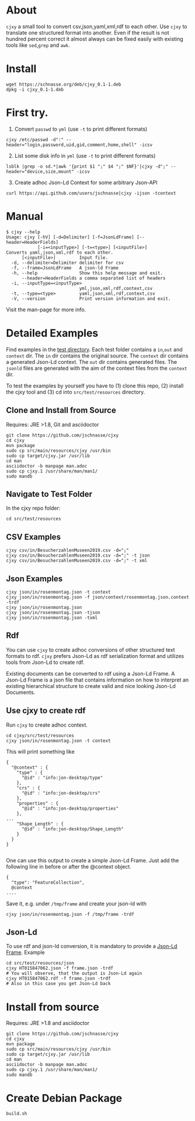 # About

`cjxy` a small tool to convert csv,json,yaml,xml,rdf to each other.
Use `cjxy` to translate one structured format into another. Even if
the result is not hundred percent correct it almost always 
can be fixed easily with existing tools like `sed`,`grep` and `awk`.

# Install

```
wget https://schnasse.org/deb/cjxy_0.1-1.deb
dpkg -i cjxy_0.1-1.deb
```


# First try. 

1. Convert `passwd` to `yml` (use `-t` to print different formats)

```
cjxy /etc/passwd -d":" --header="login,password,uid,gid,comment,home,shell" -icsv
```

2. List some disk info in `yml` (use `-t` to print different formats)

```
lsblk |grep -o sd.*|awk '{print $1 ";" $4 ";" $NF}'|cjxy -d";" --header="device,size,mount" -icsv
```

3. Create adhoc Json-Ld Context for some arbitrary Json-API

```
curl https://api.github.com/users/jschnasse|cjxy -ijson -tcontext
```

# Manual

```
$ cjxy --help
Usage: cjxy [-hV] [-d=Delimiter] [-f=JsonLdFrame] [--header=HeaderFields]
            [-i=<inputType>] [-t=<type>] [<inputFile>]
Converts yaml,json,xml,rdf to each other.
      [<inputFile>]         Input file.
  -d, --delimiter=Delimiter delimiter for csv
  -f, --frame=JsonLdFrame   A json-ld Frame
  -h, --help                Show this help message and exit.
      --header=HeaderFields a comma separated list of headers
  -i, --inputType=<inputType>
                            yml,json,xml,rdf,context,csv
  -t, --type=<type>         yaml,json,xml,rdf,context,csv
  -V, --version             Print version information and exit.
```

Visit the man-page for more info.


# Detailed Examples

Find examples in the [test directory](https://github.com/jschnasse/cjxy/tree/master/src/test/resources). 
Each test folder contains a `in`,`out` and `context` dir. The `in` dir contains the original source.
The `context` dir contains a generated Json-Ld context. The `out` dir contains generated files. The
`jsonld` files are generated with the aim of the context files from the `context` dir. 

To test the examples by yourself you have to (1) clone this repo, (2) install the cjxy tool and 
(3) cd into `src/test/resources` directory.

## Clone and Install from Source

Requires: JRE >1.8, Git and asciidoctor

```
git clone https://github.com/jschnasse/cjxy
cd cjxy
mvn package
sudo cp src/main/resources/cjxy /usr/bin
sudo cp target/cjxy.jar /usr/lib
cd man
asciidoctor -b manpage man.adoc
sudo cp cjxy.1 /usr/share/man/man1/
sudo mandb

```

## Navigate to Test Folder

In the cjxy repo folder:

```
cd src/test/resources
```

## CSV Examples

```
cjxy csv/in/BesucherzahlenMuseen2019.csv -d=";" 
cjxy csv/in/BesucherzahlenMuseen2019.csv -d=";" -t json 
cjxy csv/in/BesucherzahlenMuseen2019.csv -d=";" -t xml 
```
## Json Examples

```
cjxy json/in/rosenmontag.json -t context
cjxy json/in/rosenmontag.json -f json/context/rosenmontag.json.context -trdf
cjxy json/in/rosenmontag.json 
cjxy json/in/rosenmontag.json -tjson
cjxy json/in/rosenmontag.json -txml 
```
## Rdf

You can use `cjxy` to create adhoc conversions of other structured text formats to
rdf. `cjxy` prefers Json-Ld as rdf serialization format and utilizes tools from Json-Ld
to create rdf.

Existing documents can be converted to rdf using a Json-Ld Frame. A Json-Ld Frame is a 
json file that contains information on how to interpret an existing hierarchical structure
to create valid and nice looking Json-Ld Documents.

## Use cjxy to create rdf

Run `cjxy` to create adhoc context.

```
cd cjxy/src/test/resources
cjxy json/in/rosenmontag.json -t context
```

This will print something like

```
{
  "@context" : {
    "type" : {
      "@id" : "info:jon-desktop/type"
    },
    "crs" : {
      "@id" : "info:jon-desktop/crs"
    },
    "properties" : {
      "@id" : "info:jon-desktop/properties"
    },
...
    "Shape_Length" : {
      "@id" : "info:jon-desktop/Shape_Length"
    }
  }
}
 
```

One can use this output to create a simple Json-Ld Frame. Just add the following line in
before or after the @context object.

```
{
  "type": "FeatureCollection",
  @context 
....
```

Save it, e.g. under `/tmp/frame` and create your json-ld with

```
cjxy json/in/rosenmontag.json -f /tmp/frame -trdf
```

## Json-Ld

To use rdf and json-ld conversion, it is mandatory to provide a [Json-Ld Frame](https://w3c.github.io/json-ld-framing/).
Example

```
cd src/test/resources/json
cjxy HT015847062.json -f frame.json -trdf
# You will observe, that the output is Json-Ld again
cjxy HT015847062.rdf -f frame.json -trdf
# Also in this case you get Json-Ld back
```

# Install from source

Requires: JRE >1.8 and asciidoctor

```
git clone https://github.com/jschnasse/cjxy
cd cjxy
mvn package
sudo cp src/main/resources/cjxy /usr/bin
sudo cp target/cjxy.jar /usr/lib
cd man
asciidoctor -b manpage man.adoc
sudo cp cjxy.1 /usr/share/man/man1/
sudo mandb
```

# Create Debian Package
```
build.sh
```

